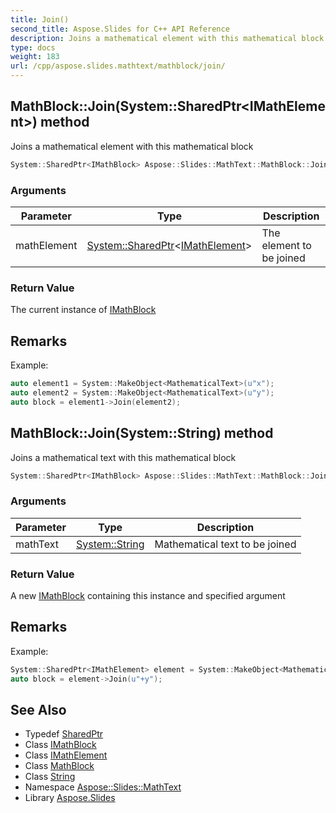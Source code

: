 ```yaml
---
title: Join()
second_title: Aspose.Slides for C++ API Reference
description: Joins a mathematical element with this mathematical block
type: docs
weight: 183
url: /cpp/aspose.slides.mathtext/mathblock/join/
---
```

## MathBlock::Join(System::SharedPtr\<IMathElement\>) method


Joins a mathematical element with this mathematical block

```cpp
System::SharedPtr<IMathBlock> Aspose::Slides::MathText::MathBlock::Join(System::SharedPtr<IMathElement> mathElement) override
```


### Arguments

| Parameter | Type | Description |
| --- | --- | --- |
| mathElement | [System::SharedPtr](../../../system/sharedptr/)\<[IMathElement](../../imathelement/)\> | The element to be joined |

### Return Value

The current instance of [IMathBlock](../../imathblock/)
## Remarks



Example: 
```cpp
auto element1 = System::MakeObject<MathematicalText>(u"x");
auto element2 = System::MakeObject<MathematicalText>(u"y");
auto block = element1->Join(element2);
```

## MathBlock::Join(System::String) method


Joins a mathematical text with this mathematical block

```cpp
System::SharedPtr<IMathBlock> Aspose::Slides::MathText::MathBlock::Join(System::String mathText) override
```


### Arguments

| Parameter | Type | Description |
| --- | --- | --- |
| mathText | [System::String](../../../system/string/) | Mathematical text to be joined |

### Return Value

A new [IMathBlock](../../imathblock/) containing this instance and specified argument
## Remarks



Example: 
```cpp
System::SharedPtr<IMathElement> element = System::MakeObject<MathematicalText>(u"x");
auto block = element->Join(u"+y");
```

## See Also

* Typedef [SharedPtr](../../system/sharedptr/)
* Class [IMathBlock](../imathblock/)
* Class [IMathElement](../imathelement/)
* Class [MathBlock](./)
* Class [String](../../system/string/)
* Namespace [Aspose::Slides::MathText](../)
* Library [Aspose.Slides](../../)